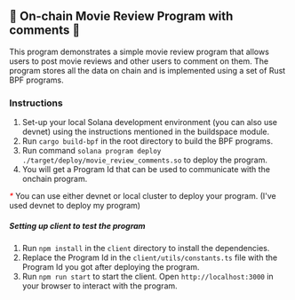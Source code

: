## 🎥 On-chain Movie Review Program with comments 💬

This program demonstrates a simple movie review program that allows users to post movie reviews and other users to comment on them. The program stores all the data on chain and is implemented using a set of Rust BPF programs.

### Instructions

1. Set-up your local Solana development environment (you can also use devnet) using the instructions mentioned in the buildspace module.
2. Run `cargo build-bpf` in the root directory to build the BPF programs.
3. Run command `solana program deploy ./target/deploy/movie_review_comments.so` to deploy the program.
4. You will get a Program Id that can be used to communicate with the onchain program.

<i style="color:red">\*</i> You can use either devnet or local cluster to deploy your program. (I've used devnet to deploy my program)

##### Setting up client to test the program

1. Run `npm install` in the `client` directory to install the dependencies.
2. Replace the Program Id in the `client/utils/constants.ts` file with the Program Id you got after deploying the program.
3. Run `npm run start` to start the client. Open `http://localhost:3000` in your browser to interact with the program.
